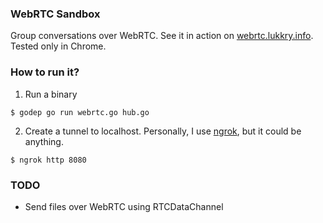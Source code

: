 ### WebRTC Sandbox
Group conversations over WebRTC. See it in action on [webrtc.lukkry.info](http://www.webrtc.lukkry.info). Tested only in Chrome.

### How to run it?
1. Run a binary

```shell
$ godep go run webrtc.go hub.go
```

2. Create a tunnel to localhost. Personally, I use [ngrok](http://ngrok.io), but it could be anything.
```shell
$ ngrok http 8080
```

### TODO
* Send files over WebRTC using RTCDataChannel
